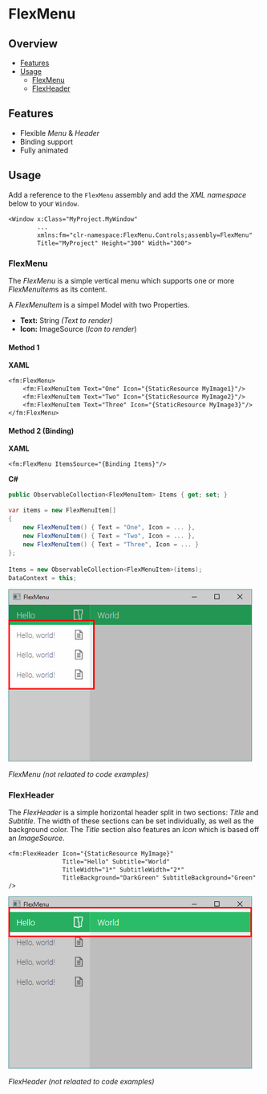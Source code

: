 # FlexMenu

## Overview

* [Features](#features)
* [Usage](#usage)
    * [FlexMenu](#flexmenu)
    * [FlexHeader](#flexheader)

## Features

* Flexible *Menu* & *Header*
* Binding support
* Fully animated

## Usage

Add a reference to the `FlexMenu` assembly and add the *XML namespace* below to your `Window`.

```xaml
<Window x:Class="MyProject.MyWindow"
        ...
        xmlns:fm="clr-namespace:FlexMenu.Controls;assembly=FlexMenu"
        Title="MyProject" Height="300" Width="300">
```

### FlexMenu

The *FlexMenu* is a simple vertical menu which supports one or more *FlexMenuItem*s as its content. 

A *FlexMenuItem* is a simpel Model with two Properties.

* **Text:** String *(Text to render)*
* **Icon:** ImageSource (*Icon to render*)

#### Method 1

**XAML**

```xaml
<fm:FlexMenu>
    <fm:FlexMenuItem Text="One" Icon="{StaticResource MyImage1}"/>
    <fm:FlexMenuItem Text="Two" Icon="{StaticResource MyImage2}"/>
    <fm:FlexMenuItem Text="Three" Icon="{StaticResource MyImage3}"/>
</fm:FlexMenu>
```

#### Method 2 (Binding)

**XAML**

```xaml
<fm:FlexMenu ItemsSource="{Binding Items}"/>
```

**C#**

```cs
public ObservableCollection<FlexMenuItem> Items { get; set; }
```

```cs
var items = new FlexMenuItem[]
{
    new FlexMenuItem() { Text = "One", Icon = ... },
    new FlexMenuItem() { Text = "Two", Icon = ... },
    new FlexMenuItem() { Text = "Three", Icon = ... }
};

Items = new ObservableCollection<FlexMenuItem>(items);
DataContext = this;
```

![FlexMenu](Media/FlexMenu.png)

*FlexMenu (not relaated to code examples)*

### FlexHeader

The *FlexHeader* is a simple horizontal header split in two sections: *Title* and *Subtitle*. The width of these sections can be set individually, as well as the background color. The *Title* section also features an *Icon* which is based off an *ImageSource*.

```xaml
<fm:FlexHeader Icon="{StaticResource MyImage}"
               Title="Hello" Subtitle="World"
               TitleWidth="1*" SubtitleWidth="2*"
               TitleBackground="DarkGreen" SubtitleBackground="Green" />
```

![FlexHeader](Media/FlexHeader.png)

*FlexHeader (not relaated to code examples)*
